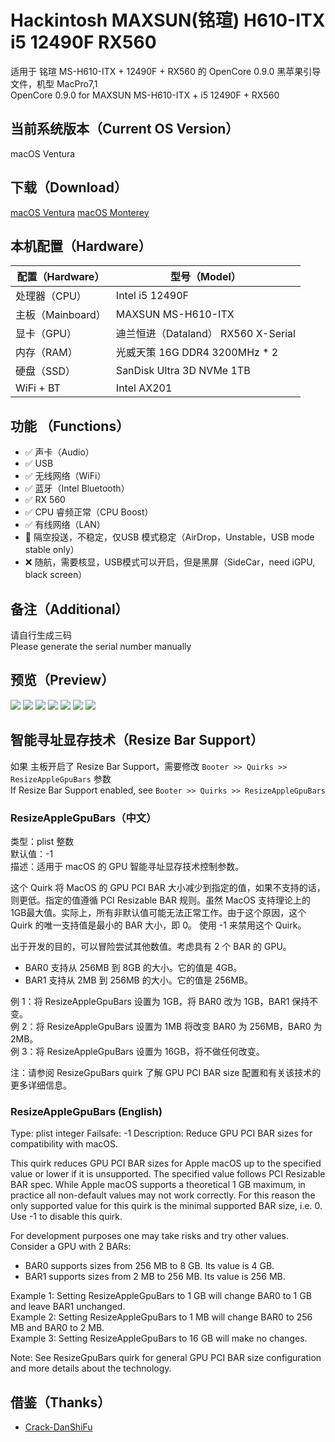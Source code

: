 # Hackintosh MAXSUN(铭瑄) H610-ITX i5 12490F RX560
适用于 铭瑄 MS-H610-ITX + 12490F + RX560 的 OpenCore 0.9.0 黑苹果引导文件，机型 MacPro7,1  
OpenCore 0.9.0 for MAXSUN MS-H610-ITX + i5 12490F + RX560  

## 当前系统版本（Current OS Version）
macOS Ventura

## 下载（Download）
[macOS Ventura](https://github.com/LimeVista/Hackintosh-H610-12490F-AX201/releases)
[macOS Monterey](https://github.com/LimeVista/Hackintosh-H610-12490F-AX201/releases/tag/12.8.2.1)

## 本机配置（Hardware）
|  配置（Hardware）   | 型号（Model）  |
|  ---- | ----  |
| 处理器（CPU） | Intel i5 12490F |
| 主板（Mainboard） | MAXSUN MS-H610-ITX |
| 显卡（GPU）| 迪兰恒进（Dataland） RX560 X-Serial |
| 内存（RAM）| 光威天策 16G DDR4 3200MHz * 2 |
| 硬盘（SSD）| SanDisk Ultra 3D NVMe 1TB |
| WiFi + BT | Intel AX201 |

## 功能 （Functions）
* ✅ 声卡（Audio） 
* ✅ USB
* ✅ 无线网络（WiFi）
* ✅ 蓝牙（Intel Bluetooth）
* ✅ RX 560
* ✅ CPU 睿频正常（CPU Boost）
* ✅ 有线网络（LAN）
* 🚧 隔空投送，不稳定，仅USB 模式稳定（AirDrop，Unstable，USB mode stable only）
* ❌ 随航，需要核显，USB模式可以开启，但是黑屏（SideCar，need iGPU, black screen）

## 备注（Additional）
请自行生成三码  
Please generate the serial number manually  

## 预览（Preview）
![](./Arts/001.png)
![](./Arts/002.png)
![](./Arts/003.png)
![](./Arts/004.png)
![](./Arts/006.png)
![](./Arts/007.png)
![](./Arts/005.png)


## 智能寻址显存技术（Resize Bar Support）
如果 主板开启了 Resize Bar Support，需要修改 `Booter >> Quirks >> ResizeAppleGpuBars` 参数  
If Resize Bar Support enabled, see `Booter >> Quirks >> ResizeAppleGpuBars`

### ResizeAppleGpuBars（中文）
类型：plist 整数  
默认值：-1  
描述：适用于 macOS 的 GPU 智能寻址显存技术控制参数。  

这个 Quirk 将 MacOS 的 GPU PCI BAR 大小减少到指定的值，如果不支持的话，则更低。指定的值遵循 PCI Resizable BAR 规则。虽然 MacOS 支持理论上的1GB最大值。实际上，所有非默认值可能无法正常工作。由于这个原因，这个 Quirk 的唯一支持值是最小的 BAR 大小，即 0。 使用 -1 来禁用这个 Quirk。  

出于开发的目的，可以冒险尝试其他数值。考虑具有 2 个 BAR 的 GPU。
* BAR0 支持从 256MB 到 8GB 的大小。它的值是 4GB。
* BAR1 支持从 2MB 到 256MB 的大小。它的值是 256MB。

例 1：将 ResizeAppleGpuBars 设置为 1GB，将 BAR0 改为 1GB，BAR1 保持不变。  
例 2：将 ResizeAppleGpuBars 设置为 1MB 将改变 BAR0 为 256MB，BAR0 为 2MB。  
例 3：将 ResizeAppleGpuBars 设置为 16GB，将不做任何改变。  

注：请参阅 ResizeGpuBars quirk 了解 GPU PCI BAR size 配置和有关该技术的更多详细信息。  

### ResizeAppleGpuBars (English)
Type: plist integer
Failsafe: -1
Description: Reduce GPU PCI BAR sizes for compatibility with macOS.

This quirk reduces GPU PCI BAR sizes for Apple macOS up to the specified value or lower if it is unsupported. The specified value follows PCI Resizable BAR spec. While Apple macOS supports a theoretical 1 GB maximum, in practice all non-default values may not work correctly. For this reason the only supported value for this quirk is the minimal supported BAR size, i.e. 0. Use -1 to disable this quirk.

For development purposes one may take risks and try other values. Consider a GPU with 2 BARs:
* BAR0 supports sizes from 256 MB to 8 GB. Its value is 4 GB.
* BAR1 supports sizes from 2 MB to 256 MB. Its value is 256 MB.

Example 1: Setting ResizeAppleGpuBars to 1 GB will change BAR0 to 1 GB and leave BAR1 unchanged.  
Example 2: Setting ResizeAppleGpuBars to 1 MB will change BAR0 to 256 MB and BAR0 to 2 MB.  
Example 3: Setting ResizeAppleGpuBars to 16 GB will make no changes.  

Note: See ResizeGpuBars quirk for general GPU PCI BAR size configuration and more details about the technology.  

## 借鉴（Thanks）
* [Crack-DanShiFu](https://github.com/Crack-DanShiFu/Hackintosh-MAXSUN--H610ITX-I512400-rx560)
